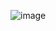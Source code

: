 ![image](https://github.com/MoJumale/Portfolio/assets/127646896/546a6016-9e82-48c0-8351-c4f06b64f9df)


